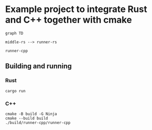 # Example project to integrate Rust and C++ together with cmake

```mermaid
graph TD

middle-rs --> runner-rs

runner-cpp

```

## Building and running

### Rust

```shell
cargo run
```

### C++

```shell
cmake -B build -G Ninja
cmake --build build
./build/runner-cpp/runner-cpp
```
